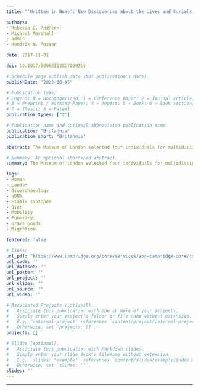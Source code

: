 ```yaml
---
title: "'Written in Bone': New Discoveries about the Lives and Burials of Four Roman Londoners"

authors:
- Rebecca C. Redfern
- Michael Marshall
- admin
- Hendrik N. Poinar

date: 2017-11-01

doi: 10.1017/S0068113X17000216

# Schedule page publish date (NOT publication's date).
publishDate: "2020-06-05"

# Publication type.
# Legend: 0 = Uncategorized; 1 = Conference paper; 2 = Journal article;
# 3 = Preprint / Working Paper; 4 = Report; 5 = Book; 6 = Book section;
# 7 = Thesis; 8 = Patent
publication_types: ["2"]

# Publication name and optional abbreviated publication name.
publication: "Britannia"
publication_short: "Britannia"

abstract: The Museum of London selected four individuals for multidisciplinary scientific analyses in order to establish their ancestry, aspects of their personal appearance and health. We also reinterpreted their burial context in order to better understand how identity was constructed and expressed in this unique Roman settlement. Our study discovered the presence of people with Black and White European ancestry, some of whom had migrated from the southern Mediterranean. The most surprising result was that Harper Road woman's chromosomes were male. Overall, our experience of undertaking a multidisciplinary study served to further underline the need for these different techniques to be used in combination when investigating past identities. The mtDNA results were very broad and required the mobility isotopes to better understand their significance, while the aDNA evidence confirmed the osteological analysis. In terms of public engagement at the Museum of London, the ability to determine hair and eye colour had a significant impact.

# Summary. An optional shortened abstract.
summary: The Museum of London selected four individuals for multidisciplinary scientific analyses in order to establish their ancestry, aspects of their personal appearance and health. We also reinterpreted their burial context in order to better understand how identity was constructed and expressed in this unique Roman settlement.

tags:
- Roman
- London
- Bioarchaeology
- aDNA
- Stable Isotopes
- Diet
- Mobility
- Funerary;
- Grave Goods
- Migration

featured: false

# links:
url_pdf: "https://www.cambridge.org/core/services/aop-cambridge-core/content/view/F464D9E93FCE96341DDD7774C4C8CA10/S0068113X17000216a.pdf/written_in_bone_new_discoveries_about_the_lives_and_burials_of_four_roman_londoners.pdf"
url_code: ''
url_dataset: ''
url_poster: ''
url_project: ''
url_slides: ''
url_source: ''
url_video: ''

# Associated Projects (optional).
#   Associate this publication with one or more of your projects.
#   Simply enter your project's folder or file name without extension.
#   E.g. `internal-project` references `content/project/internal-project/index.md`.
#   Otherwise, set `projects: []`.
projects: []

# Slides (optional).
#   Associate this publication with Markdown slides.
#   Simply enter your slide deck's filename without extension.
#   E.g. `slides: "example"` references `content/slides/example/index.md`.
#   Otherwise, set `slides: ""`.
slides: ''
---
```

---
